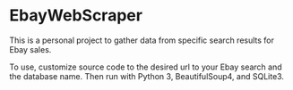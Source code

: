 # EbayWebScraper
This is a personal project to gather data from specific search results for Ebay sales.

To use, customize source code to the desired url to your Ebay search and the database name. Then run with Python 3, BeautifulSoup4, and SQLite3.

